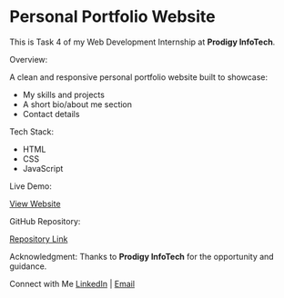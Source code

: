 # Personal Portfolio Website

This is Task 4 of my Web Development Internship at **Prodigy InfoTech**.

Overview:

A clean and responsive personal portfolio website built to showcase:
- My skills and projects
- A short bio/about me section
- Contact details

Tech Stack:

- HTML  
- CSS  
- JavaScript

Live Demo:

[View Website](file:///C:/Users/LENOVO/OneDrive/Desktop/Prodigy%20Infotech/Task%204/index.html)  


GitHub Repository:

[Repository Link](https://github.com/swathid17/PRODIGY_WD_04)  


Acknowledgment:
Thanks to **Prodigy InfoTech** for the opportunity and guidance.

Connect with Me
[LinkedIn](https://www.linkedin.com/in/swathi-d-bb8b592b8/) | [Email](swathidurairaj123@gmail.com)

